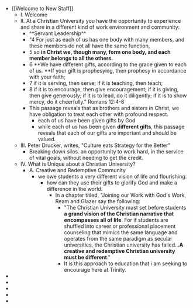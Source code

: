 - [[Welcome to New Staff]]
    - I. Welcome
    - II. At a Christian University you have the opportunity to experience and share in a different kind of work environment and community:
        - ^^Servant Leadership^^
        - "4 For just as each of us has one body with many members, and these members do not all have the same function,
        - 5 so **in Christ we, though many, form one body, and each member belongs to all the others.**
        - 6 **We have different gifts, according to the grace given to each of us. **If your gift is prophesying, then prophesy in accordance with your faith;
        - 7 if it is serving, then serve; if it is teaching, then teach;
        - 8 if it is to encourage, then give encouragement; if it is giving, then give generously; if it is to lead, do it diligently; if it is to show mercy, do it cheerfully." Romans 12:4-8
        - This passage reveals that as brothers and sisters in Christ, we have obligation to treat each other with profound respect. 
            - each of us have been given gifts by God
            - while each of us has been given __different gifts__, this passage reveals that each of our gifts are important and should be valued. 
    - III. Peter Drucker, writes, "Culture eats Strategy for the Better"
        - Breaking down silos. 
an opportunity to work hard, in the service of vital goals, without needing to get the credit. 
    - IV. What is Unique about a Christian University?
        - A. Creative and Redemptive Community
            - we owe students a very different vision of life and flourishing:
                - how can they use their gifts to glorify God and make a difference in the world. 
                    - In a chapter titled, "Joining our Work with God's Work, Ream and Glazer say the following: 
                        - "The Christian University must set before students **a grand vision of the Christian narrative that encompasses all of life**. For if students are shuffled into career or professional placement counseling that mimics the same language and operates from the same paradigm as secular universities, the Christian university has failed...**A creative and redemptive Christian university must be different**."
                        - It is this approach  to education that i am seeking to encourage here at Trinity. 
- 
- 
- 
- 
- 
